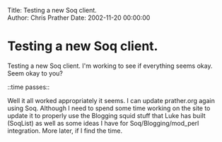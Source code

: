 Title: Testing a new Soq client.  
Author: Chris Prather
Date: 2002-11-20 00:00:00

# Testing a new Soq client.
Testing a new Soq client. I'm working to see if
everything seems okay. Seem okay to you?

::time passes::

Well it all worked appropriately it seems. I can
update prather.org again using Soq. Although I need
to spend some time working on the site to update it
to properly use the Blogging squid stuff that Luke
has built (SoqList) as well as some ideas I have
for Soq/Blogging/mod_perl integration. More later,
if I find the time.
